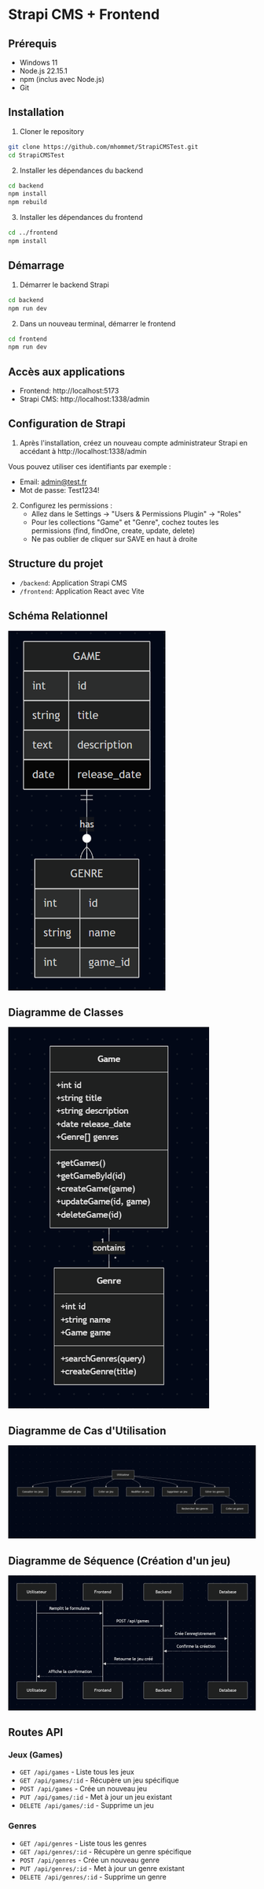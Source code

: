 # Strapi CMS + Frontend

## Prérequis

-   Windows 11
-   Node.js 22.15.1
-   npm (inclus avec Node.js)
-   Git

## Installation

1. Cloner le repository

```bash
git clone https://github.com/mhommet/StrapiCMSTest.git
cd StrapiCMSTest
```

2. Installer les dépendances du backend

```bash
cd backend
npm install
npm rebuild
```

3. Installer les dépendances du frontend

```bash
cd ../frontend
npm install
```

## Démarrage

1. Démarrer le backend Strapi

```bash
cd backend
npm run dev
```

2. Dans un nouveau terminal, démarrer le frontend

```bash
cd frontend
npm run dev
```

## Accès aux applications

-   Frontend: http://localhost:5173
-   Strapi CMS: http://localhost:1338/admin

## Configuration de Strapi

1. Après l'installation, créez un nouveau compte administrateur Strapi en accédant à http://localhost:1338/admin

Vous pouvez utiliser ces identifiants par exemple :

-   Email: admin@test.fr
-   Mot de passe: Test1234!

2. Configurez les permissions :
    - Allez dans le Settings -> "Users & Permissions Plugin" -> "Roles"
    - Pour les collections "Game" et "Genre", cochez toutes les permissions (find, findOne, create, update, delete)
    - Ne pas oublier de cliquer sur SAVE en haut à droite

## Structure du projet

-   `/backend`: Application Strapi CMS
-   `/frontend`: Application React avec Vite

## Schéma Relationnel

![Schéma relationnel](SchémaRelationnel.png)

## Diagramme de Classes

![Diagramme de classes](DiagrammeDeClasse.png)

## Diagramme de Cas d'Utilisation

![Diagramme de cas d'utilisation](CasUtilisation.png)

## Diagramme de Séquence (Création d'un jeu)

![Diagramme de séquence](Sequence.png)

## Routes API

### Jeux (Games)

-   `GET /api/games` - Liste tous les jeux
-   `GET /api/games/:id` - Récupère un jeu spécifique
-   `POST /api/games` - Crée un nouveau jeu
-   `PUT /api/games/:id` - Met à jour un jeu existant
-   `DELETE /api/games/:id` - Supprime un jeu

### Genres

-   `GET /api/genres` - Liste tous les genres
-   `GET /api/genres/:id` - Récupère un genre spécifique
-   `POST /api/genres` - Crée un nouveau genre
-   `PUT /api/genres/:id` - Met à jour un genre existant
-   `DELETE /api/genres/:id` - Supprime un genre
